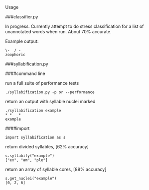 Usage


###classifier.py

In progress. Currently attempt to do stress classification for a list of unannotated words when run. About 70% accurate.

Example output:

    \-  / -
    zoophoric

###syllabification.py

####command line

run a full suite of performance tests

    ./syllabification.py -p or --performance

return an output with syllable nuclei marked

    ./syllabification example
    * *   *
    example

####import

    import syllabification as s

return divided syllables, [62% accuracy]

    s.syllabify("example")
    ["ex", "am", "ple"]

return an array of syllable cores, [88% accuracy]

    s.get_nuclei("example")
    [0, 2, 6]
